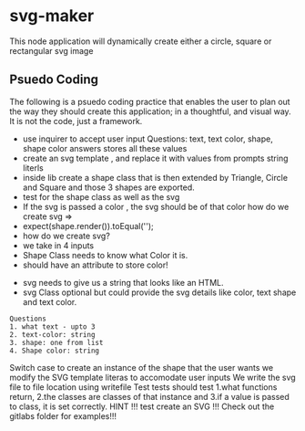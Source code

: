 # svg-maker
This node application will dynamically create either a circle, square or rectangular svg image


## Psuedo Coding

The following is a psuedo coding practice that enables the user to plan out the way they should create this application; in a thoughtful, and visual way. It is not the code, just a framework.

- use inquirer to accept user input
Questions:  text, text color, shape, shape color
answers stores all these values
- create an svg template , and replace it with values from prompts string literls
- inside lib create a shape class that is then extended by Triangle, Circle and Square and those 3 shapes are exported.
- test for the shape class as well as the svg
- If the svg is passed a color , the svg should be of that color
how do we create svg =>
- expect(shape.render()).toEqual('<polygon points="150, 18 244, 182 56, 182" fill="blue" />');
- how do we create svg?
- we take in 4 inputs
- Shape Class needs to know what Color it is.
-   should have an attribute to store color!

* svg needs to give us a string that looks like an HTML.
* svg Class optional but could provide the svg details like color, text shape and text color.
<!-- Size is pre defined 300x200 px  -->
    Questions
    1. what text - upto 3
    2. text-color: string
    3. shape: one from list
    4. Shape color: string
Switch case to create an instance of the shape that the user wants
we modify the SVG template literas to accomodate user inputs
We write the svg file to file location using writefile
Test
tests should test
1.what functions return,
2.the classes are classes of that instance and
3.if a value is passed to class, it is set correctly.
HINT !!!   test create an SVG !!!
Check out the gitlabs folder for examples!!!